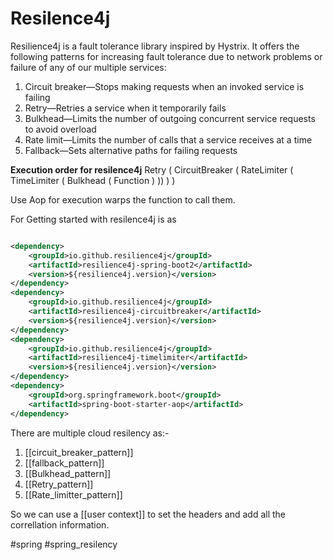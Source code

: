 
# Resilence4j

Resilience4j is a fault tolerance library inspired by Hystrix. It offers the following patterns for increasing fault tolerance due to network problems or failure of any of our multiple services:
1) Circuit breaker—Stops making requests when an invoked service is failing
2)  Retry—Retries a service when it temporarily fails
3) Bulkhead—Limits the number of outgoing concurrent service requests to avoid overload
4) Rate limit—Limits the number of calls that a service receives at a time
5) Fallback—Sets alternative paths for failing requests

**Execution order for resilence4j** 
Retry ( CircuitBreaker ( RateLimiter ( TimeLimiter ( Bulkhead ( Function ) )) ) )

Use Aop for execution warps the function to call them.


For Getting started with resilence4j is as
```xml

<dependency>
	<groupId>io.github.resilience4j</groupId>
	<artifactId>resilience4j-spring-boot2</artifactId>
	<version>${resilience4j.version}</version>
</dependency>
<dependency>
	<groupId>io.github.resilience4j</groupId>
	<artifactId>resilience4j-circuitbreaker</artifactId>
	<version>${resilience4j.version}</version>
</dependency>
<dependency>
	<groupId>io.github.resilience4j</groupId>
	<artifactId>resilience4j-timelimiter</artifactId>
	<version>${resilience4j.version}</version>
</dependency>
<dependency>
	<groupId>org.springframework.boot</groupId>
	<artifactId>spring-boot-starter-aop</artifactId>
</dependency>


```


There are multiple cloud resilency as:-
 1) [[circuit_breaker_pattern]]
 2) [[fallback_pattern]]
 3) [[Bulkhead_pattern]]
 4) [[Retry_pattern]]
 5) [[Rate_limitter_pattern]]


So we can use a [[user context]] to set the headers and add all the correllation information. 







#spring  #spring_resilency 
